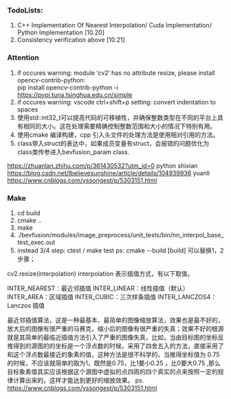 ### TodoLists:
1)  C++ Implementation Of Nearest Interpolation/ Cuda Implementation/ Python Implementation [10.20]
2)  Consistency verification  above [10.21]

### Attention
1) if occures warning: module ‘cv2‘ has no attribute resize, please install opencv-contrib-python:  
pip install opencv-contrib-python -i https://pypi.tuna.tsinghua.edu.cn/simple
2) if occures warning: 
vscode ctrl+shift+p setting: convert indentation to spaces
3) 使用std::int32_t可以提高代码的可移植性，并确保整数类型在不同的平台上具有相同的大小。这在处理需要精确控制整数范围和大小的情况下特别有用。
4) 使用cmake 编译构建，cpp 引入头文件的处理方法是使用相对引用的方法。
5) class带入struct的表达中，如果成员变量有struct，会报错的问题优化为class类传参进入bevfusion_param class.

https://zhuanlan.zhihu.com/p/361430532?utm_id=0
python shixian 
https://blog.csdn.net/Ibelievesunshine/article/details/104939936
yuanli
https://www.cnblogs.com/yssongest/p/5303151.html


### Make 
1) cd build
2) cmake ..
3) make
4) ./bevfusion/modules/image_preprocess/unit_tests/bin/nn_interpol_base_test_exec.out
4) instead 3/4 step: ctest / make test
ps: cmake --build [build] 可以替换1，2步骤；

cv2.resize(interpolation)
interpolation 表示插值方式，有以下取值。

INTER_NEAREST：最近邻插值
INTER_LINEAR：线性插值（默认）
INTER_AREA：区域插值
INTER_CUBIC：三次样条插值
INTER_LANCZOS4：Lanczos 插值




最近邻插值算法，这是一种最基本、最简单的图像缩放算法，效果也是最不好的，放大后的图像有很严重的马赛克，缩小后的图像有很严重的失真；效果不好的根源就是其简单的最临近插值方法引入了严重的图像失真，比如，当由目标图的坐标反推得到的源图的的坐标是一个浮点数的时候，采用了四舍五入的方法，直接采用了和这个浮点数最接近的象素的值，这种方法是很不科学的，当推得坐标值为 0.75的时候，不应该就简单的取为1，既然是0.75，比1要小0.25 ，比0要大0.75 ,那么目标象素值其实应该根据这个源图中虚拟的点四周的四个真实的点来按照一定的规律计算出来的，这样才能达到更好的缩放效果。
ps.
https://www.cnblogs.com/yssongest/p/5303151.html